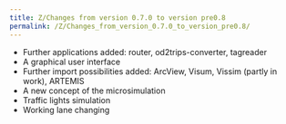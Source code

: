 ```yaml
---
title: Z/Changes from version 0.7.0 to version pre0.8
permalink: /Z/Changes_from_version_0.7.0_to_version_pre0.8/
---
```


- Further applications added: router, od2trips-converter, tagreader
- A graphical user interface
- Further import possibilities added: ArcView, Visum, Vissim (partly in work), ARTEMIS
- A new concept of the microsimulation
- Traffic lights simulation
- Working lane changing